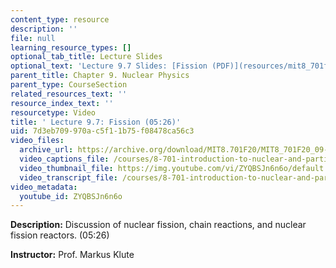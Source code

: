 ```yaml
---
content_type: resource
description: ''
file: null
learning_resource_types: []
optional_tab_title: Lecture Slides
optional_text: 'Lecture 9.7 Slides: [Fission (PDF)](resources/mit8_701f20_lec9-7)'
parent_title: Chapter 9. Nuclear Physics
parent_type: CourseSection
related_resources_text: ''
resource_index_text: ''
resourcetype: Video
title: ' Lecture 9.7: Fission (05:26)'
uid: 7d3eb709-970a-c5f1-1b75-f08478ca56c3
video_files:
  archive_url: https://archive.org/download/MIT8.701F20/MIT8_701F20_09-07_fission_300k.mp4
  video_captions_file: /courses/8-701-introduction-to-nuclear-and-particle-physics-fall-2020/3989190597d75ac38aa73e85babe67c3_ZYQBSJn6n6o.vtt
  video_thumbnail_file: https://img.youtube.com/vi/ZYQBSJn6n6o/default.jpg
  video_transcript_file: /courses/8-701-introduction-to-nuclear-and-particle-physics-fall-2020/dfac87c03700050f2c2f930cc6b36087_ZYQBSJn6n6o.pdf
video_metadata:
  youtube_id: ZYQBSJn6n6o
---
```


**Description:** Discussion of nuclear fission, chain reactions, and nuclear fission reactors. (05:26)

**Instructor:** Prof. Markus Klute